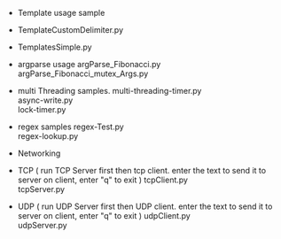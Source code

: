  	
- Template usage sample 
- TemplateCustomDelimiter.py 	
- TemplatesSimple.py 	


- argparse usage
argParse_Fibonacci.py 	
argParse_Fibonacci_mutex_Args.py 	


- multi Threading samples.
multi-threading-timer.py 	
async-write.py 	
lock-timer.py 	

- regex samples
regex-Test.py 	
regex-lookup.py 	

- Networking 
- TCP ( run TCP Server first then tcp client. enter the text to send it to server on client, enter "q" to exit )
tcpClient.py 	
tcpServer.py 	

- UDP ( run UDP Server first then UDP client. enter the text to send it to server on client, enter "q" to exit )
 udpClient.py 	
 udpServer.py 	



